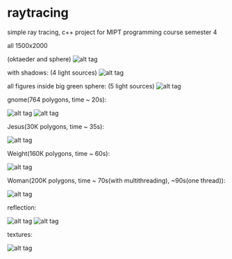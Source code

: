 # raytracing
simple ray tracing, c++ project for MIPT programming course semester 4 

all 1500x2000

(oktaeder and sphere)
![alt tag](http://savepic.ru/9384756.png)

with shadows:
(4 light sources)
![alt tag](http://savepic.ru/9381589.png)

all figures inside big green sphere:
(5 light sources)
![alt tag](http://savepic.ru/9391865.png)

gnome(764 polygons, time ~ 20s):

![alt tag](http://savepic.ru/9819413.png)
![alt tag](http://savepic.ru/9810197.png)

Jesus(30К polygons, time ~ 35s):

![alt tag](http://savepic.ru/9859713.png)

Weight(160К polygons, time ~ 60s):

![alt tag](http://savepic.ru/9885312.png)

Woman(200K polygons, time ~ 70s(with multithreading), ~90s(one thread)):

![alt tag](http://savepic.ru/9835206.png)

reflection:

![alt tag](http://savepic.ru/9836460.png)
![alt tag](http://savepic.ru/9856640.png)

textures:

![alt tag](http://savepic.ru/9851608.png)


